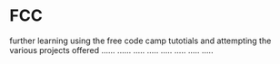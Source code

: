 # FCC
further learning using the free code camp tutotials and attempting the various projects offered
......
......
.....
.....
.....
.....
.....
.....
